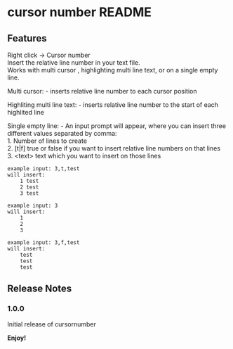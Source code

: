 # cursor number README

## Features

Right click -> Cursor number<br />
Insert the relative line number in your text file.<br />
Works with multi cursor , highlighting multi line text, or on a single empty line.<br />

Multi cursor:
    - inserts relative line number to each cursor position

Highliting multi line text:
    - inserts relative line number to the start of each highlited line

Single empty line:
    - An input prompt will appear, where you can insert three different values separated by comma:<br />
        1. Number of lines to create<br />
        2. [t|f] true or false if you want to insert relative line numbers on that lines<br />
        3. \<text> text which you want to insert on those lines<br />

    example input: 3,t,test 
    will insert:
        1 test
        2 test
        3 test

    example input: 3
    will insert:
        1
        2
        3

    example input: 3,f,test
    will insert:
        test
        test
        test


## Release Notes


### 1.0.0

Initial release of cursornumber

**Enjoy!**
